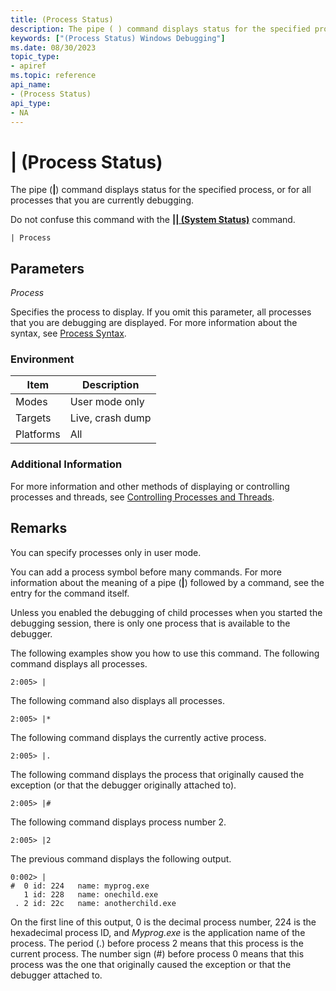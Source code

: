 ```yaml
---
title: (Process Status)
description: The pipe ( ) command displays status for the specified process, or for all processes that you are currently debugging.Do not confuse this command with the (System Status) command.
keywords: ["(Process Status) Windows Debugging"]
ms.date: 08/30/2023
topic_type:
- apiref
ms.topic: reference
api_name:
- (Process Status)
api_type:
- NA
---
```


# | (Process Status)

The pipe (**|**) command displays status for the specified process, or for all processes that you are currently debugging.

Do not confuse this command with the [**|| (System Status)**](----system-status-.md) command.

```dbgcmd
| Process
```

## Parameters

*Process*

Specifies the process to display. If you omit this parameter, all processes that you are debugging are displayed. For more information about the syntax, see [Process Syntax](process-syntax.md).

### Environment

|  Item  | Description          |
|--------|----------------------|
|Modes|User mode only|
|Targets|Live, crash dump|
|Platforms|All|

### Additional Information

For more information and other methods of displaying or controlling processes and threads, see [Controlling Processes and Threads](../debugger/controlling-processes-and-threads.md).

## Remarks

You can specify processes only in user mode.

You can add a process symbol before many commands. For more information about the meaning of a pipe (**|**) followed by a command, see the entry for the command itself.

Unless you enabled the debugging of child processes when you started the debugging session, there is only one process that is available to the debugger.

The following examples show you how to use this command. The following command displays all processes.

```dbgcmd
2:005> |
```

The following command also displays all processes.

```dbgcmd
2:005> |*
```

The following command displays the currently active process.

```dbgcmd
2:005> |.
```

The following command displays the process that originally caused the exception (or that the debugger originally attached to).

```dbgcmd
2:005> |#
```

The following command displays process number 2.

```dbgcmd
2:005> |2
```

The previous command displays the following output.

```dbgcmd
0:002> |
#  0 id: 224   name: myprog.exe 
   1 id: 228   name: onechild.exe 
 . 2 id: 22c   name: anotherchild.exe 
```

On the first line of this output, 0 is the decimal process number, 224 is the hexadecimal process ID, and *Myprog.exe* is the application name of the process. The period (.) before process 2 means that this process is the current process. The number sign (\#) before process 0 means that this process was the one that originally caused the exception or that the debugger attached to.
